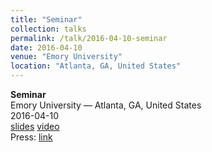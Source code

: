 ```yaml
---
title: "Seminar"
collection: talks
permalink: /talk/2016-04-10-seminar
date: 2016-04-10
venue: "Emory University"
location: "Atlanta, GA, United States"
---
```


**Seminar**  
Emory University — Atlanta, GA, United States  
2016-04-10  
[slides]() [video]()  
Press: [link]()  
